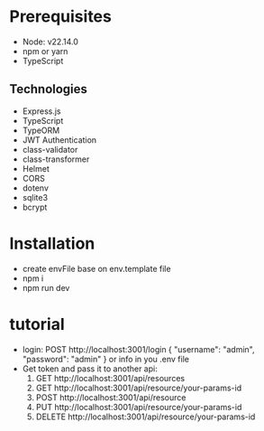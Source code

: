 # Prerequisites
- Node: v22.14.0
- npm or yarn
- TypeScript

## Technologies
- Express.js
- TypeScript
- TypeORM
- JWT Authentication
- class-validator
- class-transformer
- Helmet
- CORS
- dotenv
- sqlite3
- bcrypt

# Installation
- create envFile base on env.template file
- npm i
- npm run dev

# tutorial
- login: POST http://localhost:3001/login { "username": "admin", "password": "admin" } or info in you .env file
- Get token and pass it to another api:
    1. GET http://localhost:3001/api/resources
    2. GET http://localhost:3001/api/resource/your-params-id
    3. POST http://localhost:3001/api/resource
    3. PUT http://localhost:3001/api/resource/your-params-id
    3. DELETE http://localhost:3001/api/resource/your-params-id
